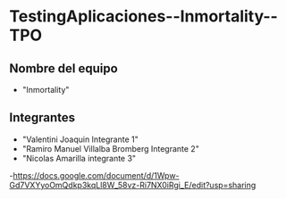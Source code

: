 # TestingAplicaciones--Inmortality--TPO

## Nombre del equipo
- "Inmortality"

## Integrantes
- "Valentini Joaquin               Integrante 1"
- "Ramiro Manuel Villalba Bromberg Integrante 2"
- "Nicolas Amarilla                integrante 3"

-https://docs.google.com/document/d/1Wpw-Gd7VXYyoOmQdkp3kqLl8W_58vz-Ri7NX0iRgi_E/edit?usp=sharing





